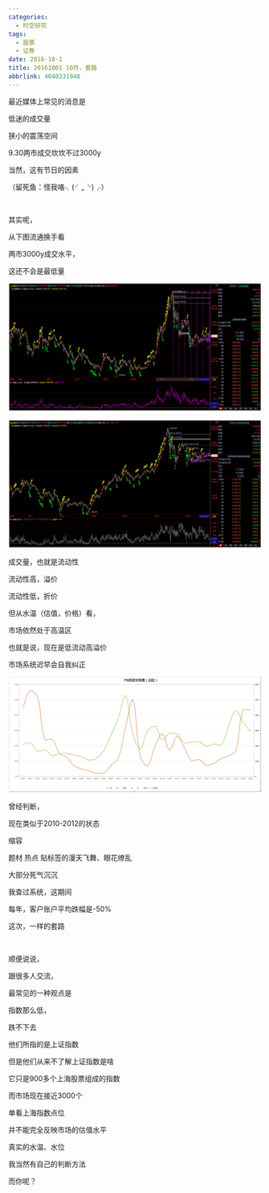 ```yaml
---
categories:
  - 时空研究
tags:
  - 股票
  - 证券
date: 2016-10-1
title: 20161001 10月，套路
abbrlink: 4040331948
---
```

最近媒体上常见的消息是

低迷的成交量

狭小的震荡空间

9.30两市成交坎坎不过3000y

当然，这有节日的因素​​

（留死鱼：怪我咯╮(╯_╰)╭）

​

其实呢，

​从下图流通换手看

​两市3000y成交水平，

这还不会是最低量​

![20161001-0](/images/20161001-0.jpeg)

![20161001-1](/images/20161001-1.jpeg)

成交量，也就是流动性

流动性高，溢价

流动性低，折价​

但从水温（估值，价格）看，

市场依然处于高温区

也就是说，现在是低流动高溢价

市场系统迟早会自我纠正​

![20161001-2](/images/20161001-2.jpeg)

曾经判断，

现在类似于2010-2012的状态

缩容

​题材 热点 贴标签的漫天飞舞、眼花缭乱

​大部分死气沉沉

​我查过系统，这期间

每年，客户账户平均跌幅是-50%

这次，一样的套路

​

顺便说说，

跟很多人交流，

最常见的一种观点是

指数那么低，

跌不下去

他们所指的是上证指数​

​但是他们从来不了解上证指数是啥

它只是900多个上海股票组成的指数

而市场现在接近3000个

单看上海指数点位

并不能完全反映市场的估值​水平

真实的水温、水位​

​我当然有自己的判断方法

而你呢？​